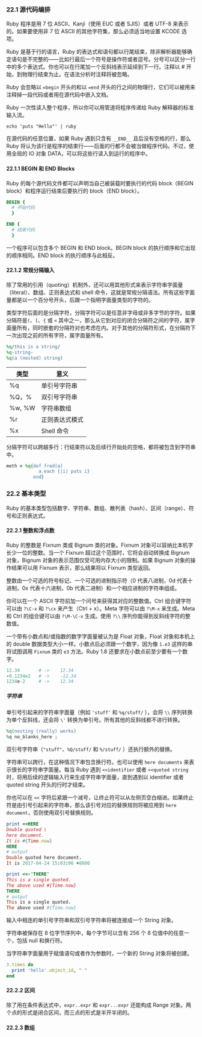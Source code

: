 ### 22.1 源代码编排

Ruby 程序是用 7 位 ASCII、Kanji（使用 EUC 或者 SJIS）或者 UTF-8 来表示的。如果要使用非 7 位 ASCII 的其他字符集，那么必须适当地设置 KCODE 选项。

Ruby 是基于行的语言，Ruby 的表达式和语句都以行尾结束，除非解析器能够确定语句是不完整的——比如行最后一个符号是操作符或者逗号。分号可以区分一行中的多个表达式。你也可以在行尾加一个反斜线表示延续到下一行。注释以 # 开始，到物理行结束为止。在语法分析时注释将被忽略。

Ruby 会忽略以 `=begin` 开头的和以 `=end` 开头的行之间的物理行，它们可以被用来注释掉一段代码或者用在源代码中嵌入文档。

Ruby 一次性读入整个程序，所以你可以用管道将程序传递给 Ruby 解释器的标准输入流。

```shell
echo 'puts "Hello"' | ruby
```

在源代码的任意位置，如果 Ruby 遇到只含有 `__END__` 且后没有空格的行，那么 Ruby 将认为该行是程序的结束行——后面的行都不会被当做程序代码。不过，使用全局的 IO 对象 DATA，可以将这些行读入到运行的程序中。

#### 22.1.1 BEGIN 和 END Blocks

Ruby 的每个源代码文件都可以声明当自己被装载时要执行的代码 block（BEGIN block）和程序运行结束后要执行的 block（END block）。

```ruby
BEGIN {
  # 开始代码
  }

END {
  # 结束代码
  }
```

一个程序可以包含多个 BEGIN 和 END block。BEGIN block 的执行顺序和它出现的顺序相同。END block 的执行顺序与此相反。

#### 22.1.2 常规分隔输入

除了常用的引用（quoting）机制外，还可以用其他形式来表示字符串字面量（literal）、数组、正则表达式和 shell 命令，这就是常规分隔语法。所有这些字面量都是以一个百分号开头，后跟一个指明字面量类型的字符的。

类型字符后面的是分隔字符，分隔字符可以是任意非字母或非多字节的字符。如果分隔符是`(`、`[`、`{` 或 `<` 其中之一，那么从它到对应的闭合分隔符之间的字符，属字面量所有，同时嵌套的分隔符对也考虑在内。对于其他的分隔符形式，在分隔符下一次出现之前的所有字符，属字面量所有。

```ruby
%q/this is a string/
%q-string-
%q(a (nested) string)
```

| 类型     | 意义       |
| ------ | -------- |
| %q     | 单引号字符串   |
| %Q，%   | 双引号字符串   |
| %w, %W | 字符串数组    |
| %r     | 正则表达式模式  |
| %x     | Shell 命令 |

分隔字符可以跨越多行：行结束符以及后续行开始处的空格，都将被包含到字符串中。

```ruby
meth = %q{def fred(a)
			a.each {|i| puts i}
		  end}
```

### 22.2 基本类型

Ruby 的基本类型包括数字、字符串、数组、散列表（hash）、区间（range）、符号和正则表达式。

#### 22.2.1 整数和浮点数

Ruby 的整数是 Fixnum 类或 Bignum 类的对象。Fixnum 对象可以容纳比本机字长少一位的整数。当一个 Fixnum 超过这个范围时，它将会自动转换成 Bignum 对象，Bignum 对象的表示范围仅受可用内存大小的限制。如果 Bignum 对象的操作结果可以用 Fixnum 表示，那么结果将以 Fixnum 类型返回。

整数由一个可选的符号标记、一个可选的进制指示符（0 代表八进制，0d 代表十进制，0x 代表十六进制，0b 代表二进制）和一个相应进制的字符串组成。

你可以在一个 ASCII 字符前加一个问号来获得其对应的整数值。Ctrl 组合键字符可以由 `?\C-x` 和 `?\cx` 来产生（Ctrl + x）。Meta 字符可以由 `?\M-x` 来生成。Meta 和 Ctrl 的组合键可以由 `?\M-\C-x` 生成。使用 `?\\` 序列你能得到反斜线字符的整数值。

一个带有小数点和/或指数的数字字面量被认为是 Float 对象，Float 对象和本机上的 double 数据类型大小一样。小数点后必须跟一个数字，因为像 `1.e3` 这样的串将试图调用 `Fixnum` 类的 `e3` 方法。Ruby 1.8 还要求在小数点前至少要有一个数字。

```ruby
12.34		# ->	12.34
-0.1234e2	# ->	-12.34
1234e-2		# ->	12.34
```

##### 字符串

单引号引起来的字符串字面量（例如 `'stuff'` 和 `%q/stuff/` ），会将 `\\` 序列转换为单个反斜线，还会将 `\'` 转换为单引号。所有其他的反斜线都不进行转换。

```ruby
%q(nesting (really) works)
%q no_blanks_here ;
```

双引号字符串（`"stuff"`、`%Q/stuff/` 和 `%/stuff/` ）还执行额外的替换。

字符串可以跨行，在这种情况下串包含换行符。也可以使用 `here documents` 来表示很长的字符串字面量。每当 Ruby 遇到 `<<identifier` 或者 `<<quoted string` 时，将用后续的逻辑输入行来生成字符串字面量，直到遇到以 identifier 或者 quoted string 开头的行时才结束。

你也可以在 `<<` 字符后紧跟一个减号，让终止符可以从左侧页空白缩进。如果终止符是由引号引起来的字符串，那么该引号对应的替换规则将被应用到 `here document`，否则使用双引号替换规则。

```ruby
print <<HERE
Double quoted \
here document.
It is #{Time.now}
HERE
# output
Double quoted here document.
It is 2017-04-24 15:03:06 +0800

print <<-'THERE'
This is a single quoted.
The above used #{Time.now}
THERE
# output
This is a single quoted.
The above used #{Time.now}
```

输入中相连的单引号字符串和双引号字符串将被连接成一个 String 对象。

字符串被保存在 8 位字节序列中，每个字节可以含有 256 个 8 位值中的任意一个，包括 null 和换行符。

当字符串字面量用于赋值语句或者作为参数时，一个新的 String 对象将被创建。

```ruby
3.times do
  print 'hello'.object_id, " "
end
```

#### 22.2.2 区间

除了用在条件表达式中，`expr..expr` 和 `expr...expr` 还能构成 Range 对象。两个点的形式是闭合区间，而三点的形式是半开半闭的。

#### 22.2.3 数组


